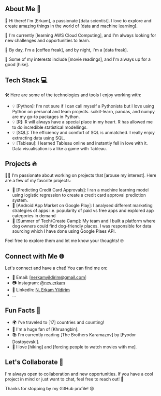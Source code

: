 <!-- Hi there! I'm [N. Erkam Yildirim] 👋 -->

## About Me 🚀

👋 Hi there! I'm [Erkam], a passionate [data scientist]. I love to explore and create amazing things in the world of [data and machine learning].

🌱 I'm currently [learning AWS Cloud Computing], and I'm always looking for new challenges and opportunities to learn.

💼 By day, I'm a [coffee freak], and by night, I'm a [data freak]. 

🌟 Some of my interests include [movie readings], and I'm always up for a good [hike].

## Tech Stack 💻

🛠️ Here are some of the technologies and tools I enjoy working with:

- 💡 [Python]: I'm not sure if I can call myself a Pythonista but I love using Python on personal and team projects. scikit-learn, pandas, and numpy are my go-to packages in Python. 
- 💡 [R]: R will always have a special place in my heart. R has allowed me to do incredible statistical modellings.
- 💡 [SQL]: The efficiency and comfort of SQL is unmatched. I really enjoy extracting data using SQL.  
- 💡 [Tableau]: I learned Tableau online and instantly fell in love with it. Data visualisation is a like a game with Tableau. 

## Projects 🔥

👨‍💻 I'm passionate about working on projects that [arouse my interest]. Here are a few of my favorite projects:

- 🚀 [Predicting Credit Card Approvals]: I ran a machine learning model using logistic regression to create a credit card approval prediction system.
- 🚀 [Android App Market on Google Play]: I analysed different marketing strategies of apps i.e. popularity of paid vs free apps and explored app categories in demand
- 🚀 [Summer of Tech/Create Camp]: My team and I built a platform where dog owners could find dog-friendly places. I was responsible for data sourcing which I have done using Google Plaes API.

Feel free to explore them and let me know your thoughts! 🤓

## Connect with Me 🌐

Let's connect and have a chat! You can find me on:

- 📧 Email: [nerkamyildirim@gmail.com]
- 📷 Instagram: [@nev.erkam](https://www.instagram.com/nev.erkam/)
- 👔 LinkedIn: [N. Erkam Yildirim](https://www.linkedin.com/in/n-erkam-yildirim-a26b56117/)
- ...

## Fun Facts 🎉

- 🌍 I've traveled to [17] countries and counting!
- 🎵 I'm a huge fan of [Khruangbin].
- 📚 I'm currently reading [The Brothers Karamazov] by [Fyodor Dostoyevski].
- 🌄 I love [hiking] and [forcing people to watch movies with me].

## Let's Collaborate 🤝

I'm always open to collaboration and new opportunities. If you have a cool project in mind or just want to chat, feel free to reach out! 🚀

Thanks for stopping by my GitHub profile! 😄
